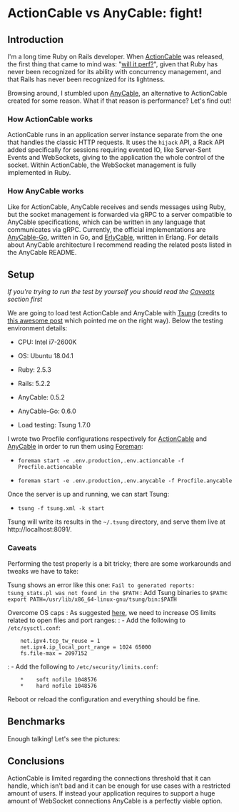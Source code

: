 # ActionCable vs AnyCable: fight!

## Introduction

I'm a long time Ruby on Rails developer. When [ActionCable](https://guides.rubyonrails.org/action_cable_overview.html) was released, the first thing that came to mind was: "[will it perf?](https://www.youtube.com/watch?v=lAl28d6tbko)", given that Ruby has never been recognized for its ability with concurrency management, and that Rails has never been recognized for its lightness.

Browsing around, I stumbled upon [AnyCable](https://github.com/anycable/anycable), an alternative to ActionCable created for some reason. What if that reason is performance? Let's find out!

### How ActionCable works

ActionCable runs in an application server instance separate from the one that handles the classic HTTP requests. It uses the `hijack` API, a Rack API added specifically for sessions requiring evented IO, like Server-Sent Events and WebSockets, giving to the application the whole control of the socket. Within ActionCable, the WebSocket management is fully implemented in Ruby.

### How AnyCable works

Like for ActionCable, AnyCable receives and sends messages using Ruby, but the socket management is forwarded via gRPC to a server compatible to AnyCable specifications, which can be written in any language that communicates via gRPC. Currently, the official implementations are [AnyCable-Go](https://github.com/anycable/anycable-go), written in Go, and [ErlyCable](https://github.com/anycable/erlycable), written in Erlang. For details about AnyCable architecture I recommend reading the related posts listed in the AnyCable README.

## Setup

*If you're trying to run the test by yourself you should read the [Caveats](#caveats) section first*

We are going to load test ActionCable and AnyCable with [Tsung](https://www.process-one.net/en/tsung/) (credits to [this awesome post](https://www.thegreatcodeadventure.com/load-testing-rails-5-action-cable-with-tsung/) which pointed me on the right way). Below the testing environment details:

 - CPU: Intel i7-2600K

 - OS: Ubuntu 18.04.1

 - Ruby: 2.5.3

 - Rails: 5.2.2

 - AnyCable: 0.5.2

 - AnyCable-Go: 0.6.0

 - Load testing: Tsung 1.7.0

I wrote two Procfile configurations respectively for [ActionCable](Procfile.actioncable) and [AnyCable](Procfile,anycable) in order to run them using [Foreman](https://github.com/ddollar/foreman):

 - `foreman start -e .env.production,.env.actioncable -f Procfile.actioncable`

 - `foreman start -e .env.production,.env.anycable -f Procfile.anycable`

 Once the server is up and running, we can start Tsung:

 - `tsung -f tsung.xml -k start`

 Tsung will write its results in the `~/.tsung` directory, and serve them live at http://localhost:8091/.

### Caveats

Performing the test properly is a bit tricky; there are some workarounds and tweaks we have to take:

Tsung shows an error like this one: `Fail to generated reports: tsung_stats.pl was not found in the $PATH`
: Add Tsung binaries to `$PATH`: `export PATH=/usr/lib/x86_64-linux-gnu/tsung/bin:$PATH`

Overcome OS caps
: As suggested [here](https://github.com/hashrocket/websocket-shootout#open-file-limits), we need to increase OS limits related to open files and port ranges:
: - Add the following to `/etc/sysctl.conf`:

        net.ipv4.tcp_tw_reuse = 1
        net.ipv4.ip_local_port_range = 1024 65000
        fs.file-max = 2097152
: - Add the following to `/etc/security/limits.conf`:

        *    soft nofile 1048576
        *    hard nofile 1048576

Reboot or reload the configuration and everything should be fine.

## Benchmarks

Enough talking! Let's see the pictures:

## Conclusions

ActionCable is limited regarding the connections threshold that it can handle, which isn't bad and it can be enough for use cases with a restricted amount of users. If instead your application requires to support a huge amount of WebSocket connections AnyCable is a perfectly viable option.
